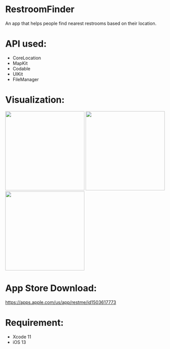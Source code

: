 # RestroomFinder

An app that helps people find nearest restrooms based on their location.

# API used:

- CoreLocation
- MapKit
- Codable
- UIKit
- FileManager 

# Visualization:

<img src="https://user-images.githubusercontent.com/50033125/110614094-fbb8ca80-815f-11eb-9124-ee42282ded51.png" width="250"> <img src="https://user-images.githubusercontent.com/50033125/110614248-24d95b00-8160-11eb-8cac-3e3331578c43.png" width="250"/> <img src="https://user-images.githubusercontent.com/50033125/110614307-31f64a00-8160-11eb-886d-52d9b226aee6.png" width="250"/>

# App Store Download:

https://apps.apple.com/us/app/restme/id1503617773

# Requirement: 
- Xcode 11 
- iOS 13

